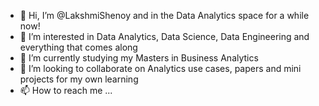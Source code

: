 - 👋 Hi, I’m @LakshmiShenoy and in the Data Analytics space for a while now!
- 👀 I’m interested in Data Analytics, Data Science, Data Engineering and everything that comes along
- 🌱 I’m currently studying my Masters in Business Analytics
- 💞️ I’m looking to collaborate on Analytics use cases, papers and mini projects for my own learning
- 📫 How to reach me ...

<!---
LakshmiShenoy/LakshmiShenoy is a ✨ special ✨ repository because its `README.md` (this file) appears on your GitHub profile.
You can click the Preview link to take a look at your changes.
--->
